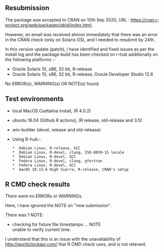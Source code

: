 ## Resubmission

The package was accepted to CRAN on 10th Sep 2020, URL :
  https://cran.r-project.org/web/packages/qbld/index.html.


However, an email was received almost immediately that there was 
an error in the CRAN check (only on Solaris OS), and I needed to resubmit by 24th.

In this version update (patch), I have identified and fixed issues as per 
the install log and the package build has been checked on r-hub additionally 
on the following platforms :-

- Oracle Solaris 10, x86, 32 bit,
  R-release
- Oracle Solaris 10, x86, 32 bit,
  R-release, Oracle Developer Studio 12.6

No ERROR(s), WARNING(s) OR NOTE(s) found.



## Test environments
* local MacOS Cadtalina install, (R 4.0.2)
* ubuntu 16.04 (Github R actions), (R release, old-release and 3.5)
* win-builder (devel, release and old-release)
* Using R-hub:-  

      *  Debian Linux, R-release, GCC  
      *  Debian Linux, R-devel, clang, ISO-8859-15 locale  
      *  Debian Linux, R-devel, GCC  
      *  Fedora Linux, R-devel, clang, gfortran  
      *  Fedora Linux, R-devel, GCC  
      *  macOS 10.13.6 High Sierra, R-release, CRAN's setup  

## R CMD check results
There were no ERRORs or WARNINGs. 

Here, I have ignored the NOTE on "new submission".

There was 1 NOTE:

* checking for future file timestamps ... NOTE  
  unable to verify current time.

I understand that this is an issue with the unavailability of <http://worldclockapi.com/> that R CMD check uses, and is not relevant.
